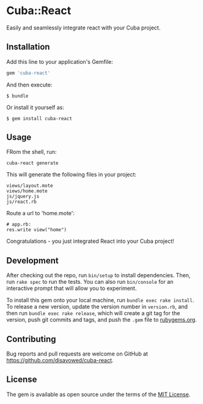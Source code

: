 # Cuba::React

Easily and seamlessly integrate react with your Cuba project.

## Installation

Add this line to your application's Gemfile:

```ruby
gem 'cuba-react'
```

And then execute:

    $ bundle

Or install it yourself as:

    $ gem install cuba-react

## Usage

FRom the shell, run:
  
    cuba-react generate

This will generate the following files in your project:

    views/layout.mote
    views/home.mote
    js/jquery.js
    js/react.rb

Route a url to 'home.mote':

    # app.rb:
    res.write view("home")

Congratulations - you just integrated React into your Cuba project!

## Development

After checking out the repo, run `bin/setup` to install dependencies. Then, run `rake spec` to run the tests. You can also run `bin/console` for an interactive prompt that will allow you to experiment.

To install this gem onto your local machine, run `bundle exec rake install`. To release a new version, update the version number in `version.rb`, and then run `bundle exec rake release`, which will create a git tag for the version, push git commits and tags, and push the `.gem` file to [rubygems.org](https://rubygems.org).

## Contributing

Bug reports and pull requests are welcome on GitHub at https://github.com/disavowed/cuba-react.

## License

The gem is available as open source under the terms of the [MIT License](http://opensource.org/licenses/MIT).

